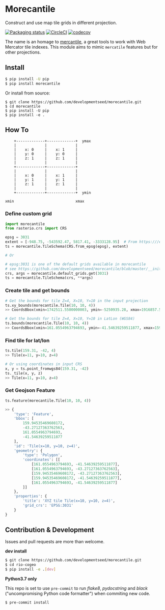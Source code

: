 # Morecantile

Construct and use map tile grids in different projection.

[![Packaging status](https://badge.fury.io/py/morecantile.svg)](https://badge.fury.io/py/morecantile)
[![CircleCI](https://circleci.com/gh/developmentseed/morecantile.svg?style=svg)](https://circleci.com/gh/cogeotiff/morecantile)
[![codecov](https://codecov.io/gh/developmentseed/morecantile/branch/master/graph/badge.svg)](https://codecov.io/gh/cogeotiff/morecantile)

The name is an homage to [mercantile](https://github.com/mapbox/mercantile), a great tools to work with Web Mercator tile indexes. This module aims to mimic `mercatile` features but for other projections.


## Install

```bash
$ pip install -U pip
$ pip install morecantile
```

Or install from source:

```
$ git clone https://github.com/developmentseed/morecantile.git
$ cd morecantile
$ pip install -U pip
$ pip install -e .
```

## How To

```
    +-------------+-------------+  ymax
    |             |             |
    |    x: 0     |    x: 1     |
    |    y: 0     |    y: 0     |
    |    z: 1     |    z: 1     |
    |             |             |
    +-------------+-------------+ 
    |             |             |
    |    x: 0     |    x: 1     |
    |    y: 1     |    y: 1     |
    |    z: 1     |    z: 1     |
    |             |             |
    +-------------+-------------+  ymin

xmin                            xmax
```

### Define custom grid
```python
import morecantile
from rasterio.crs import CRS

epsg = 3031
extent = [-948.75, -543592.47, 5817.41, -3333128.95]  # From https:///epsg.io/3031
ts = morecantile.TileSchema(CRS.from_epsg(epsg), extent)

# Or

# epsg:3031 is one of the default grids available in morecantile
# see https://github.com/developmentseed/morecantile/blob/master/__init__.py#L94-L99
crs, args = morecantile.default_grids.get(3031)
ts = morecantile.TileSchema(crs, **args)
```

### Create tile and get bounds
```python
# Get the bounds for tile Z=4, X=10, Y=10 in the input projection
ts.xy_bounds(morecantile.Tile(10, 10, 4))
>> CoordsBbox(xmin=1742511.5500000003, ymin=-5250935.28, xmax=1916857.5800000003, ymax=-5076589.25)

# Get the bounds for tile Z=4, X=10, Y=10 in LatLon (WGS84)
ts.bounds(morecantile.Tile(10, 10, 4))  
>> CoordsBbox(xmin=161.0554963794693, ymin=-41.54639259511877, xmax=159.94535469608172, ymax=-43.27127363762563)
```

### Find tile for lat/lon
```python
ts.tile(159.31, -42, 4) 
>> Tile(x=11, y=10, z=4)

# Or using coordinates in input CRS
x, y = ts.point_fromwgs84(159.31, -42)
ts._tile(x, y, z)
>> Tile(x=11, y=10, z=4)
```

### Get Geojson Feature

```python
ts.feature(morecantile.Tile(10, 10, 4))

>> {
    'type': 'Feature',
    'bbox': [
        159.94535469608172,
        -43.27127363762563,
        161.0554963794693,
        -41.54639259511877
    ],
    'id': 'Tile(x=10, y=10, z=4)',
    'geometry': {
        'type': 'Polygon',
        'coordinates': [[
            [161.0554963794693, -41.54639259511877],
            [161.0554963794693, -43.27127363762563],
            [159.94535469608172, -43.27127363762563],
            [159.94535469608172, -41.54639259511877],
            [161.0554963794693, -41.54639259511877]
        ]]
    },
    'properties': {
        'title': 'XYZ tile Tile(x=10, y=10, z=4)',
        'grid_crs': 'EPSG:3031'
    }
}
```

## Contribution & Development

Issues and pull requests are more than welcome.

**dev install**

```bash
$ git clone https://github.com/developmentseed/morecantile.git
$ cd rio-cogeo
$ pip install -e .[dev]
```

**Python3.7 only**

This repo is set to use `pre-commit` to run *flake8*, *pydocstring* and *black*
("uncompromising Python code formatter") when commiting new code.

```bash
$ pre-commit install
```
